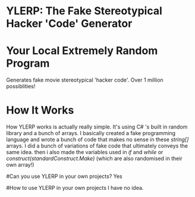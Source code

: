 # YLERP: The Fake Stereotypical Hacker 'Code' Generator

# Your Local Extremely Random Program

Generates fake movie stereotypical 'hacker code'. Over 1 million possiblities!

# How It Works
How YLERP works is actually really simple. It's using C# 's built in random library and a bunch of arrays. I basically created a fake programming language and wrote a bunch of code that makes no sense in these *string[]* arrays. I did a bunch of variations of fake code that ultimately conveys the same idea. then i also made the variables used in *if* and *while* or *construct(standardConstruct.Make)* (which are also randomised in their own array!)

#Can you use YLERP in your own projects?
Yes

#How to use YLERP in your own projects
I have no idea.

